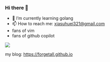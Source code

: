 ### Hi there 👋

- 🌱 I’m currently learning golang
- 📫 How to reach me: xiasuhuei321@gmail.com
- fans of vim
- fans of github copilot


<img align="center" src="https://github-readme-stats.vercel.app/api?username=forgetall&theme=dark" />

my blog: https://forgetall.github.io
